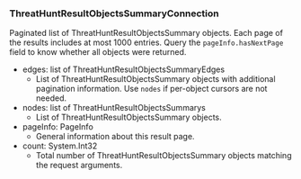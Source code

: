 ### ThreatHuntResultObjectsSummaryConnection
Paginated list of ThreatHuntResultObjectsSummary objects. Each page of the results includes at most 1000 entries. Query the `pageInfo.hasNextPage` field to know whether all objects were returned.

- edges: list of ThreatHuntResultObjectsSummaryEdges
  - List of ThreatHuntResultObjectsSummary objects with additional pagination information. Use `nodes` if per-object cursors are not needed.
- nodes: list of ThreatHuntResultObjectsSummarys
  - List of ThreatHuntResultObjectsSummary objects.
- pageInfo: PageInfo
  - General information about this result page.
- count: System.Int32
  - Total number of ThreatHuntResultObjectsSummary objects matching the request arguments.
